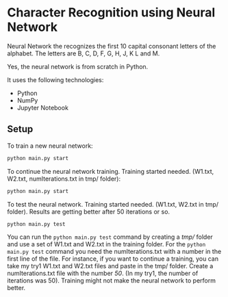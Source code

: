 # Character Recognition using Neural Network 

Neural Network the recognizes the first 10 capital consonant letters of the alphabet.
The letters are B, C, D, F, G, H, J, K L and M.

Yes, the neural network is from scratch in Python.

It uses the following technologies:

- Python
- NumPy
- Jupyter Notebook

## Setup
To train a new neural network:
```sh
python main.py start
```
To continue the neural network training. Training started needed. (W1.txt, W2.txt, numIterations.txt in tmp/ folder):
```sh
python main.py start
```
To test the neural network. Training started needed. (W1.txt, W2.txt in tmp/ folder). Results are getting better after 50 iterations or so.
```sh
python main.py test
```

You can run the `python main.py test` command by creating a <i>tmp/</i> folder and use a set of W1.txt and W2.txt in the training folder. For the `python main.py test` command you need the numIterations.txt with a number in the first line of the file. For instance, if you want to continue a training, you can take my try1 W1.txt and W2.txt files and paste in the tmp/ folder. Create a numIterations.txt file with the number <i>50</i>. (In my try1, the number of iterations was 50). Training might not make the neural network to perform better.